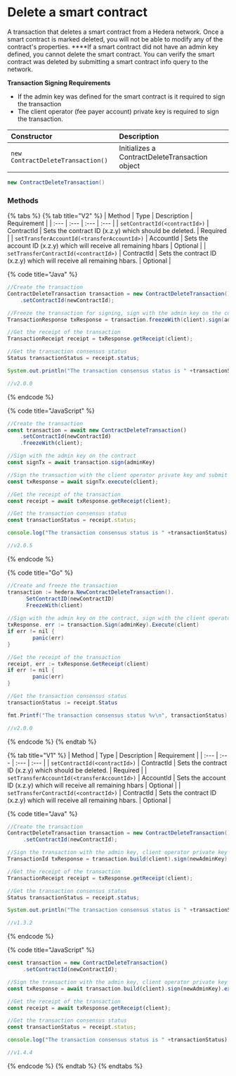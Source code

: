 # Delete a smart contract

A transaction that deletes a smart contract from a Hedera network. Once a smart contract is marked deleted, you will not be able to modify any of the contract's properties. ****If a smart contract did not have an admin key defined, you cannot delete the smart contract. You can verify the smart contract was deleted by submitting a smart contract info query to the network.

**Transaction Signing Requirements**

* If the admin key was defined for the smart contract is it required to sign the transaction
* The client operator \(fee payer account\) private key is required to sign the transaction.

| Constructor | Description |
| :--- | :--- |
| `new ContractDeleteTransaction()` | Initializes a ContractDeleteTransaction object |

```java
new ContractDeleteTransaction()
```

### Methods

{% tabs %}
{% tab title="V2" %}
| Method | Type | Description | Requirement |
| :--- | :--- | :--- | :--- |
| `setContractId(<contractId>)` | ContractId | Sets the contract ID \(x.z.y\) which should be deleted. | Required |
| `setTransferAccountId(<transferAccountId>)` | AccountId | Sets the account ID \(x.z.y\) which will receive all remaining hbars | Optional |
| `setTransferContractId(<contractId>)` | ContractId | Sets the contract ID \(x.z.y\) which will receive all remaining hbars. | Optional |

{% code title="Java" %}
```java
//Create the transaction
ContractDeleteTransaction transaction = new ContractDeleteTransaction()
    .setContractId(newContractId);

//Freeze the transaction for signing, sign with the admin key on the contract, sign with the client operator private key and submit to a Hedera network
TransactionResponse txResponse = transaction.freezeWith(client).sign(adminKey).execute(client);

//Get the receipt of the transaction
TransactionReceipt receipt = txResponse.getReceipt(client);

//Get the transaction consensus status
Status transactionStatus = receipt.status;

System.out.println("The transaction consensus status is " +transactionStatus);

//v2.0.0
```
{% endcode %}

{% code title="JavaScript" %}
```javascript
//Create the transaction
const transaction = await new ContractDeleteTransaction()
    .setContractId(newContractId)
    .freezeWith(client);

//Sign with the admin key on the contract
const signTx = await transaction.sign(adminKey)

//Sign the transaction with the client operator private key and submit to a Hedera network
const txResponse = await signTx.execute(client);

//Get the receipt of the transaction
const receipt = await txResponse.getReceipt(client);

//Get the transaction consensus status
const transactionStatus = receipt.status;

console.log("The transaction consensus status is " +transactionStatus);

//v2.0.5
```
{% endcode %}

{% code title="Go" %}
```java
//Create and freeze the transaction
transaction := hedera.NewContractDeleteTransaction().
	  SetContractID(newContractID)
	  FreezeWith(client)
	
//Sign with the admin key on the contract, sign with the client operator private key and submit to a Hedera network
txResponse. err := transaction.Sign(adminKey).Execute(client)
if err != nil {
		panic(err)
}

//Get the receipt of the transaction
receipt, err := txResponse.GetReceipt(client)
if err != nil {
		panic(err)
}

//Get the transaction consensus status
transactionStatus := receipt.Status

fmt.Printf("The transaction consensus status %v\n", transactionStatus)

//v2.0.0
```
{% endcode %}
{% endtab %}

{% tab title="V1" %}
| Method | Type | Description | Requirement |
| :--- | :--- | :--- | :--- |
| `setContractId(<contractId>)` | ContractId | Sets the contract ID \(x.z.y\) which should be deleted. | Required |
| `setTransferAccountId(<transferAccountId>)` | AccountId | Sets the account ID \(x.z.y\) which will receive all remaining hbars | Optional |
| `setTransferContractId(<contractId>)` | ContractId | Sets the contract ID \(x.z.y\) which will receive all remaining hbars. | Optional |

{% code title="Java" %}
```java
//Create the transaction
ContractDeleteTransaction transaction = new ContractDeleteTransaction()
     .setContractId(newContractId);

//Sign the transaction with the admin key, client operator private key and submit the transaction to a Hedera network
TransactionId txResponse = transaction.build(client).sign(newAdminKey).execute(client);

//Get the receipt of the transaction
TransactionReceipt receipt = txResponse.getReceipt(client);

//Get the transaction consensus status
Status transactionStatus = receipt.status;

System.out.println("The transaction consensus status is " +transactionStatus);

//v1.3.2
```
{% endcode %}

{% code title="JavaScript" %}
```javascript
const transaction = new ContractDeleteTransaction()
     .setContractId(newContractId);

//Sign the transaction with the admin key, client operator private key and submit the transaction to a Hedera network
const txResponse = await transaction.build(client).sign(newAdminKey).execute(client);

//Get the receipt of the transaction
const receipt = await txResponse.getReceipt(client);

//Get the transaction consensus status
const transactionStatus = receipt.status;

console.log("The transaction consensus status is " +transactionStatus);

//v1.4.4
```
{% endcode %}
{% endtab %}
{% endtabs %}

